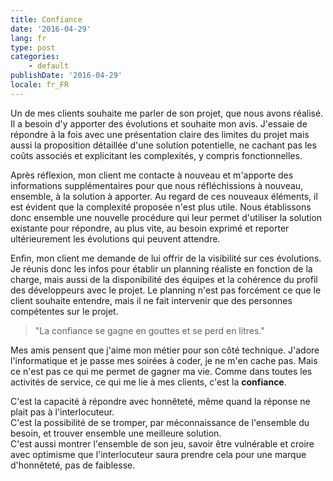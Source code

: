 ```yaml
---
title: Confiance
date: '2016-04-29'
lang: fr
type: post
categories:
    - default
publishDate: '2016-04-29'
locale: fr_FR
---
```


Un de mes clients souhaite me parler de son projet, que nous avons réalisé. Il a besoin d'y apporter des évolutions et souhaite mon avis. J'essaie de répondre à la fois avec une présentation claire des limites du projet mais aussi la proposition détaillée d'une solution potentielle, ne cachant pas les coûts associés et explicitant les complexités, y compris fonctionnelles.

Après réflexion, mon client me contacte à nouveau et m'apporte des informations supplémentaires pour que nous réfléchissions à nouveau, ensemble, à la solution à apporter. Au regard de ces nouveaux éléments, il est évident que la complexité proposée n'est plus utile. Nous établissons donc ensemble une nouvelle procédure qui leur permet d'utiliser la solution existante pour répondre, au plus vite, au besoin exprimé et reporter ultérieurement les évolutions qui peuvent attendre.

Enfin, mon client me demande de lui offrir de la visibilité sur ces évolutions. Je réunis donc les infos pour établir un planning réaliste en fonction de la charge, mais aussi de la disponibilité des équipes et la cohérence du profil des développeurs avec le projet. Le planning n'est pas forcément ce que le client souhaite entendre, mais il ne fait intervenir que des personnes compétentes sur le projet.

> "La confiance se gagne en gouttes et se perd en litres."

Mes amis pensent que j'aime mon métier pour son côté technique. J'adore l'informatique et je passe mes soirées à coder, je ne m'en cache pas. Mais ce n'est pas ce qui me permet de gagner ma vie. Comme dans toutes les activités de service, ce qui me lie à mes clients, c'est la **confiance**.

C'est la capacité à répondre avec honnêteté, même quand la réponse ne plait pas à l'interlocuteur.  
C'est la possibilité de se tromper, par méconnaissance de l'ensemble du besoin, et trouver ensemble une meilleure solution.  
C'est aussi montrer l'ensemble de son jeu, savoir être vulnérable et croire avec optimisme que l'interlocuteur saura prendre cela pour une marque d'honnêteté, pas de faiblesse.
